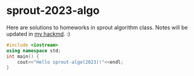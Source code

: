 # sprout-2023-algo
Here are solutions to homeworks in sprout algorithm class.
Notes will be updated in [my hackmd](https://hackmd.io/@expect1ai/SkNVh1Jy3). :)

```cpp
#include <iostream>
using namespace std;
int main() {
    cout<<"Hello sprout-algo(2023)!"<<endl;
}
```